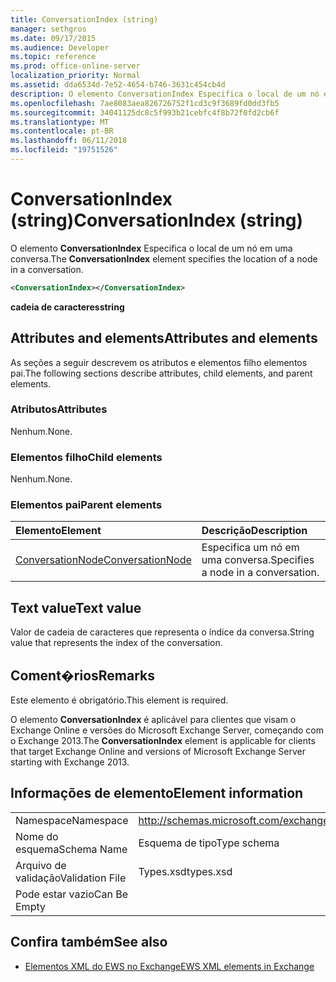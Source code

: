 ```yaml
---
title: ConversationIndex (string)
manager: sethgros
ms.date: 09/17/2015
ms.audience: Developer
ms.topic: reference
ms.prod: office-online-server
localization_priority: Normal
ms.assetid: dda6534d-7e52-4654-b746-3631c454cb4d
description: O elemento ConversationIndex Especifica o local de um nó em uma conversa.
ms.openlocfilehash: 7ae8083aea826726752f1cd3c9f3689fd0dd3fb5
ms.sourcegitcommit: 34041125dc8c5f993b21cebfc4f8b72f0fd2cb6f
ms.translationtype: MT
ms.contentlocale: pt-BR
ms.lasthandoff: 06/11/2018
ms.locfileid: "19751526"
---
```

# <a name="conversationindex-string"></a><span data-ttu-id="a68e9-103">ConversationIndex (string)</span><span class="sxs-lookup"><span data-stu-id="a68e9-103">ConversationIndex (string)</span></span>

<span data-ttu-id="a68e9-104">O elemento **ConversationIndex** Especifica o local de um nó em uma conversa.</span><span class="sxs-lookup"><span data-stu-id="a68e9-104">The **ConversationIndex** element specifies the location of a node in a conversation.</span></span> 
  
```XML
<ConversationIndex></ConversationIndex>
```

 <span data-ttu-id="a68e9-105">**cadeia de caracteres**</span><span class="sxs-lookup"><span data-stu-id="a68e9-105">**string**</span></span>
## <a name="attributes-and-elements"></a><span data-ttu-id="a68e9-106">Attributes and elements</span><span class="sxs-lookup"><span data-stu-id="a68e9-106">Attributes and elements</span></span>

<span data-ttu-id="a68e9-107">As seções a seguir descrevem os atributos e elementos filho elementos pai.</span><span class="sxs-lookup"><span data-stu-id="a68e9-107">The following sections describe attributes, child elements, and parent elements.</span></span>
  
### <a name="attributes"></a><span data-ttu-id="a68e9-108">Atributos</span><span class="sxs-lookup"><span data-stu-id="a68e9-108">Attributes</span></span>

<span data-ttu-id="a68e9-109">Nenhum.</span><span class="sxs-lookup"><span data-stu-id="a68e9-109">None.</span></span>
  
### <a name="child-elements"></a><span data-ttu-id="a68e9-110">Elementos filho</span><span class="sxs-lookup"><span data-stu-id="a68e9-110">Child elements</span></span>

<span data-ttu-id="a68e9-111">Nenhum.</span><span class="sxs-lookup"><span data-stu-id="a68e9-111">None.</span></span>
  
### <a name="parent-elements"></a><span data-ttu-id="a68e9-112">Elementos pai</span><span class="sxs-lookup"><span data-stu-id="a68e9-112">Parent elements</span></span>

|<span data-ttu-id="a68e9-113">**Elemento**</span><span class="sxs-lookup"><span data-stu-id="a68e9-113">**Element**</span></span>|<span data-ttu-id="a68e9-114">**Descrição**</span><span class="sxs-lookup"><span data-stu-id="a68e9-114">**Description**</span></span>|
|:-----|:-----|
|[<span data-ttu-id="a68e9-115">ConversationNode</span><span class="sxs-lookup"><span data-stu-id="a68e9-115">ConversationNode</span></span>](conversationnode.md) <br/> |<span data-ttu-id="a68e9-116">Especifica um nó em uma conversa.</span><span class="sxs-lookup"><span data-stu-id="a68e9-116">Specifies a node in a conversation.</span></span>  <br/> |
   
## <a name="text-value"></a><span data-ttu-id="a68e9-117">Text value</span><span class="sxs-lookup"><span data-stu-id="a68e9-117">Text value</span></span>

<span data-ttu-id="a68e9-118">Valor de cadeia de caracteres que representa o índice da conversa.</span><span class="sxs-lookup"><span data-stu-id="a68e9-118">String value that represents the index of the conversation.</span></span>
  
## <a name="remarks"></a><span data-ttu-id="a68e9-119">Coment�rios</span><span class="sxs-lookup"><span data-stu-id="a68e9-119">Remarks</span></span>

<span data-ttu-id="a68e9-120">Este elemento é obrigatório.</span><span class="sxs-lookup"><span data-stu-id="a68e9-120">This element is required.</span></span>
  
<span data-ttu-id="a68e9-121">O elemento **ConversationIndex** é aplicável para clientes que visam o Exchange Online e versões do Microsoft Exchange Server, começando com o Exchange 2013.</span><span class="sxs-lookup"><span data-stu-id="a68e9-121">The **ConversationIndex** element is applicable for clients that target Exchange Online and versions of Microsoft Exchange Server starting with Exchange 2013.</span></span> 
  
## <a name="element-information"></a><span data-ttu-id="a68e9-122">Informações de elemento</span><span class="sxs-lookup"><span data-stu-id="a68e9-122">Element information</span></span>

|||
|:-----|:-----|
|<span data-ttu-id="a68e9-123">Namespace</span><span class="sxs-lookup"><span data-stu-id="a68e9-123">Namespace</span></span>  <br/> |http://schemas.microsoft.com/exchange/services/2006/types  <br/> |
|<span data-ttu-id="a68e9-124">Nome do esquema</span><span class="sxs-lookup"><span data-stu-id="a68e9-124">Schema Name</span></span>  <br/> |<span data-ttu-id="a68e9-125">Esquema de tipo</span><span class="sxs-lookup"><span data-stu-id="a68e9-125">Type schema</span></span>  <br/> |
|<span data-ttu-id="a68e9-126">Arquivo de validação</span><span class="sxs-lookup"><span data-stu-id="a68e9-126">Validation File</span></span>  <br/> |<span data-ttu-id="a68e9-127">Types.xsd</span><span class="sxs-lookup"><span data-stu-id="a68e9-127">types.xsd</span></span>  <br/> |
|<span data-ttu-id="a68e9-128">Pode estar vazio</span><span class="sxs-lookup"><span data-stu-id="a68e9-128">Can Be Empty</span></span>  <br/> ||
   
## <a name="see-also"></a><span data-ttu-id="a68e9-129">Confira também</span><span class="sxs-lookup"><span data-stu-id="a68e9-129">See also</span></span>



- [<span data-ttu-id="a68e9-130">Elementos XML do EWS no Exchange</span><span class="sxs-lookup"><span data-stu-id="a68e9-130">EWS XML elements in Exchange</span></span>](ews-xml-elements-in-exchange.md)

